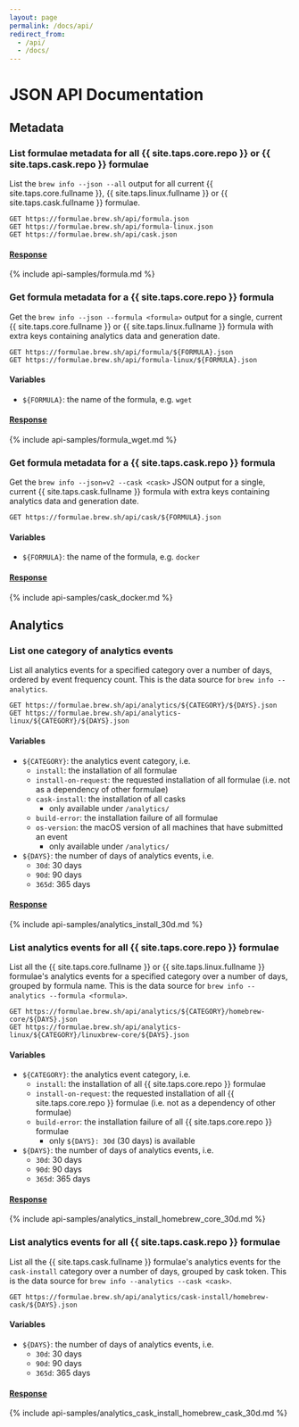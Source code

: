 ```yaml
---
layout: page
permalink: /docs/api/
redirect_from:
  - /api/
  - /docs/
---
```

# JSON API Documentation

## Metadata

### List formulae metadata for all {{ site.taps.core.repo }} or {{ site.taps.cask.repo }} formulae
List the `brew info --json --all` output for all current {{ site.taps.core.fullname }}, {{ site.taps.linux.fullname }} or {{ site.taps.cask.fullname }} formulae.

```
GET https://formulae.brew.sh/api/formula.json
GET https://formulae.brew.sh/api/formula-linux.json
GET https://formulae.brew.sh/api/cask.json
```

#### [Response](https://formulae.brew.sh/api/formula.json)
{% include api-samples/formula.md %}

### Get formula metadata for a {{ site.taps.core.repo }} formula
Get the `brew info --json --formula <formula>` output for a single, current {{ site.taps.core.fullname }} or {{ site.taps.linux.fullname }} formula with extra keys containing analytics data and generation date.

```
GET https://formulae.brew.sh/api/formula/${FORMULA}.json
GET https://formulae.brew.sh/api/formula-linux/${FORMULA}.json
```

#### Variables
- `${FORMULA}`: the name of the formula, e.g. `wget`

#### [Response](https://formulae.brew.sh/api/formula/wget.json)
{% include api-samples/formula_wget.md %}

### Get formula metadata for a {{ site.taps.cask.repo }} formula
Get the `brew info --json=v2 --cask <cask>` JSON output for a single, current {{ site.taps.cask.fullname }} formula with extra keys containing analytics data and generation date.

```
GET https://formulae.brew.sh/api/cask/${FORMULA}.json
```

#### Variables
- `${FORMULA}`: the name of the formula, e.g. `docker`

#### [Response](https://formulae.brew.sh/api/cask/docker.json)
{% include api-samples/cask_docker.md %}

## Analytics

### List one category of analytics events
List all analytics events for a specified category over a number of days, ordered by event frequency count. This is the data source for `brew info --analytics`.

```
GET https://formulae.brew.sh/api/analytics/${CATEGORY}/${DAYS}.json
GET https://formulae.brew.sh/api/analytics-linux/${CATEGORY}/${DAYS}.json
```

#### Variables
- `${CATEGORY}`: the analytics event category, i.e.
  - `install`: the installation of all formulae
  - `install-on-request`: the requested installation of all formulae (i.e. not as a dependency of other formulae)
  - `cask-install`: the installation of all casks
    - only available under `/analytics/`
  - `build-error`: the installation failure of all formulae
  - `os-version`: the macOS version of all machines that have submitted an event
    - only available under `/analytics/`
- `${DAYS}`: the number of days of analytics events, i.e.
  - `30d`: 30 days
  - `90d`: 90 days
  - `365d`: 365 days

#### [Response](https://formulae.brew.sh/api/analytics/install/30d.json)
{% include api-samples/analytics_install_30d.md %}

### List analytics events for all {{ site.taps.core.repo }} formulae
List all the {{ site.taps.core.fullname }} or {{ site.taps.linux.fullname }} formulae's analytics events for a specified category over a number of days, grouped by formula name. This is the data source for `brew info --analytics --formula <formula>`.

```
GET https://formulae.brew.sh/api/analytics/${CATEGORY}/homebrew-core/${DAYS}.json
GET https://formulae.brew.sh/api/analytics-linux/${CATEGORY}/linuxbrew-core/${DAYS}.json
```

#### Variables
- `${CATEGORY}`: the analytics event category, i.e.
  - `install`: the installation of all {{ site.taps.core.repo }} formulae
  - `install-on-request`: the requested installation of all {{ site.taps.core.repo }} formulae (i.e. not as a dependency of other formulae)
  - `build-error`: the installation failure of all {{ site.taps.core.repo }} formulae
    - only `${DAYS}: 30d` (30 days) is available
- `${DAYS}`: the number of days of analytics events, i.e.
  - `30d`: 30 days
  - `90d`: 90 days
  - `365d`: 365 days

#### [Response](https://formulae.brew.sh/api/analytics/install/homebrew-core/30d.json)
{% include api-samples/analytics_install_homebrew_core_30d.md %}

### List analytics events for all {{ site.taps.cask.repo }} formulae
List all the {{ site.taps.cask.fullname }} formulae's analytics events for the `cask-install` category over a number of days, grouped by cask token.  This is the data source for `brew info --analytics --cask <cask>`.
```
GET https://formulae.brew.sh/api/analytics/cask-install/homebrew-cask/${DAYS}.json
```

#### Variables
- `${DAYS}`: the number of days of analytics events, i.e.
  - `30d`: 30 days
  - `90d`: 90 days
  - `365d`: 365 days

#### [Response](https://formulae.brew.sh/api/analytics/cask-install/homebrew-cask/30d.json)
{% include api-samples/analytics_cask_install_homebrew_cask_30d.md %}
